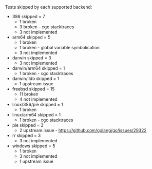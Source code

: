 Tests skipped by each supported backend:

* 386 skipped = 7
	* 1 broken
	* 3 broken - cgo stacktraces
	* 3 not implemented
* arm64 skipped = 5
	* 1 broken
	* 1 broken - global variable symbolication
	* 3 not implemented
* darwin skipped = 3
	* 3 not implemented
* darwin/arm64 skipped = 1
	* 1 broken - cgo stacktraces
* darwin/lldb skipped = 1
	* 1 upstream issue
* freebsd skipped = 15
	* 11 broken
	* 4 not implemented
* linux/386/pie skipped = 1
	* 1 broken
* linux/arm64 skipped = 1
	* 1 broken - cgo stacktraces
* pie skipped = 2
	* 2 upstream issue - https://github.com/golang/go/issues/29322
* rr skipped = 3
	* 3 not implemented
* windows skipped = 5
	* 1 broken
	* 3 not implemented
	* 1 upstream issue
